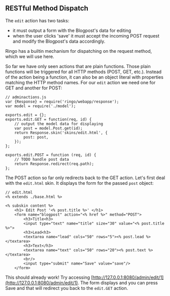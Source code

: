 RESTful Method Dispatch
-------------------------------

The `edit` action has two tasks: 

  * it must output a form with the Blogpost's data for editing
  * when the user clicks 'save' it must accept the incoming POST request and modify the Blogpost's data accordingly.

Ringo has a builtin mechanism for dispatching on the request method, which we will use here.

So far we have only seen actions that are plain functions. Those plain functions will be triggered for all HTTP methods (POST, GET, etc.). Instead of the action being a function, it can also be an object literal with properties matching the HTTP method names. For our `edit` action we need one for GET and another for POST:

    // adminactions.js
    var {Response} = require('ringo/webapp/response');
    var model = require('./model');

    exports.edit = {};
    exports.edit.GET = function(req, id) {
        // output the model data for displaying
        var post = model.Post.get(id);
        return Response.skin('skins/edit.html', {
            post: post,
        });
    };

    exports.edit.POST = function (req, id) {
        // TODO handle post data
        return Response.redirect(req.path);
    };

The POST action so far only redirects back to the GET action. Let's first deal with the `edit.html` skin. It displays the form for the passed `post` object:

    // edit.html
    <% extends ./base.html %>

    <% subskin content %>
        <h1> Edit Post '<% post.title %>' </h1>
        <form name="blogpost" action="<% href %>" method="POST">
            <h3>Title<h3>
            <input type="text" name="title" size="30" value="<% post.title %>">
            <h3>Lead<h3>
            <textarea name="lead" cols="50" rows="5"><% post.lead %></textarea>
            <h3>Text</h3>
            <textarea name="text" cols="50" rows="20"><% post.text %></textarea>
            <br/>
            <input type="submit" name="Save" value="save"/>
        </form>

This should already work! Try accessing [http://127.0.0.1:8080/admin/edit/1](http://127.0.0.1:8080/admin/edit/1). The form displays and you can press Save and that will redirect you back to the `edit.GET` action.

